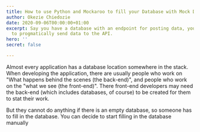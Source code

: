 ```yaml
---
title: How to use Python and Mockaroo to fill your Database with Mock Data
author: Okezie Chiedozie
date: 2020-09-06T00:00:00+01:00
excerpt: Say you have a database with an endpoint for posting data, you can use Python
  to progmatically send data to the API.
hero: ''
secret: false

---
```

Almost every application has a database location somewhere in the stack.  When developing the application, there are usually people who work on "What happens behind the scenes (the back-end)", and people who work on the "what we see (the front-end)". There front-end developers may need the back-end (which includes databases, of course) to be created for them to stat their work.

But they cannot do anything if there is an empty database, so someone has to fill in the database. You can decide to start filling in the database manually
